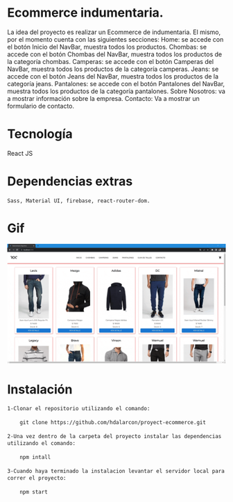 # Ecommerce indumentaria.

La idea del proyecto es realizar un Ecommerce de indumentaria.
El mismo, por el momento cuenta con las siguientes secciones:
Home: se accede con el botón Inicio del NavBar, muestra todos los productos.
Chombas: se accede con el botón Chombas del NavBar, muestra todos los productos de la categoría chombas.
Camperas: se accede con el botón Camperas del NavBar, muestra todos los productos de la categoría camperas.
Jeans: se accede con el botón Jeans del NavBar, muestra todos los productos de la categoría jeans.
Pantalones: se accede con el botón Pantalones del NavBar, muestra todos los productos de la categoría pantalones.
Sobre Nosotros: va a mostrar información sobre la empresa.
Contacto: Va a mostrar un formulario de contacto.

# Tecnología

React JS

# Dependencias extras

    Sass, Material UI, firebase, react-router-dom.

# Gif

<p aling="center">
    <img width="600" src="./public/assets/Ecommerce_indumentaria.gif">
</p>

# Instalación

    1-Clonar el repositorio utilizando el comando:

        git clone https://github.com/hdalarcon/proyect-ecommerce.git

    2-Una vez dentro de la carpeta del proyecto instalar las dependencias utilizando el comando:

        npm intall

    3-Cuando haya terminado la instalacion levantar el servidor local para correr el proyecto:

        npm start
